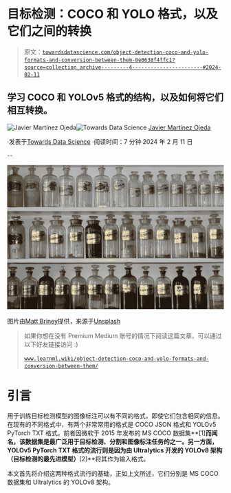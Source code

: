 # 目标检测：COCO 和 YOLO 格式，以及它们之间的转换

> 原文：[`towardsdatascience.com/object-detection-coco-and-yolo-formats-and-conversion-between-them-0e0638f4ffc1?source=collection_archive---------4-----------------------#2024-02-11`](https://towardsdatascience.com/object-detection-coco-and-yolo-formats-and-conversion-between-them-0e0638f4ffc1?source=collection_archive---------4-----------------------#2024-02-11)

## 学习 COCO 和 YOLOv5 格式的结构，以及如何将它们相互转换。

[](https://medium.com/@JavierMtz5?source=post_page---byline--0e0638f4ffc1--------------------------------)![Javier Martínez Ojeda](https://medium.com/@JavierMtz5?source=post_page---byline--0e0638f4ffc1--------------------------------)[](https://towardsdatascience.com/?source=post_page---byline--0e0638f4ffc1--------------------------------)![Towards Data Science](https://towardsdatascience.com/?source=post_page---byline--0e0638f4ffc1--------------------------------) [Javier Martínez Ojeda](https://medium.com/@JavierMtz5?source=post_page---byline--0e0638f4ffc1--------------------------------)

·发表于[Towards Data Science](https://towardsdatascience.com/?source=post_page---byline--0e0638f4ffc1--------------------------------) ·阅读时间：7 分钟·2024 年 2 月 11 日

--

![](img/c1f26728b06c79fe5d492ce62b17adb7.png)

图片由[Matt Briney](https://unsplash.com/@mbriney?utm_source=medium&utm_medium=referral)提供，来源于[Unsplash](https://unsplash.com/?utm_source=medium&utm_medium=referral)

> 如果你想在没有 Premium Medium 账号的情况下阅读这篇文章，可以通过以下好友链接访问 :)
> 
> [`www.learnml.wiki/object-detection-coco-and-yolo-formats-and-conversion-between-them/`](https://www.learnml.wiki/object-detection-coco-and-yolo-formats-and-conversion-between-them/)

# 引言

用于训练目标检测模型的图像标注可以有不同的格式，即使它们包含相同的信息。在现有的不同格式中，有两个非常常用的格式是 COCO JSON 格式和 YOLOv5 PyTorch TXT 格式。前者因微软于 2015 年发布的 MS COCO 数据集**[1]**而闻名，该数据集是最广泛用于目标检测、分割和图像标注任务的之一。另一方面，YOLOv5 PyTorch TXT 格式的流行则是因为由 Ultralytics 开发的 YOLOv8 架构（目标检测的最先进模型）**[2]**将其作为输入格式。

本文首先将介绍这两种格式流行的基础，正如上文所述，它们分别是 MS COCO 数据集和 Ultralytics 的 YOLOv8 架构。
